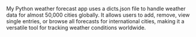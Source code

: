 My Python weather forecast app uses a dicts.json file to handle weather data for almost 50,000 cities globally. It allows users to add, remove, view single entries, or browse all forecasts for international cities, making it a versatile tool for tracking weather conditions worldwide.
